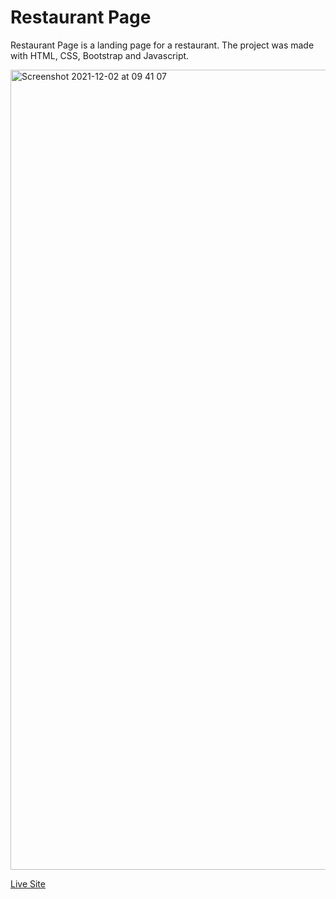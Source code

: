 # Restaurant Page

Restaurant Page is a landing page for a restaurant. The project was made with HTML, CSS, Bootstrap and Javascript.

<img width="1280" alt="Screenshot 2021-12-02 at 09 41 07" src="https://user-images.githubusercontent.com/63427719/144387325-f31d8c11-4ebf-4b4f-9acb-37db22d42a2e.png">

[Live Site](https://tildadares.github.io/restaurant-page)
